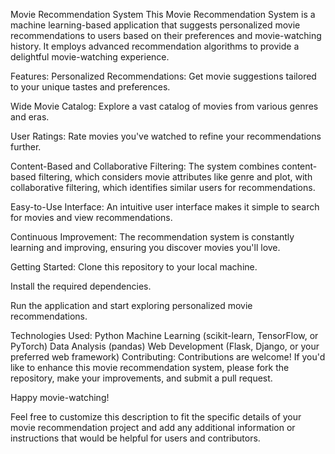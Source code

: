 Movie Recommendation System
This Movie Recommendation System is a machine learning-based application that suggests personalized movie recommendations to users based on their preferences and movie-watching history. It employs advanced recommendation algorithms to provide a delightful movie-watching experience.

Features:
Personalized Recommendations: Get movie suggestions tailored to your unique tastes and preferences.

Wide Movie Catalog: Explore a vast catalog of movies from various genres and eras.

User Ratings: Rate movies you've watched to refine your recommendations further.

Content-Based and Collaborative Filtering: The system combines content-based filtering, which considers movie attributes like genre and plot, with collaborative filtering, which identifies similar users for recommendations.

Easy-to-Use Interface: An intuitive user interface makes it simple to search for movies and view recommendations.

Continuous Improvement: The recommendation system is constantly learning and improving, ensuring you discover movies you'll love.

Getting Started:
Clone this repository to your local machine.

Install the required dependencies.

Run the application and start exploring personalized movie recommendations.

Technologies Used:
Python
Machine Learning (scikit-learn, TensorFlow, or PyTorch)
Data Analysis (pandas)
Web Development (Flask, Django, or your preferred web framework)
Contributing:
Contributions are welcome! If you'd like to enhance this movie recommendation system, please fork the repository, make your improvements, and submit a pull request.

Happy movie-watching!

Feel free to customize this description to fit the specific details of your movie recommendation project and add any additional information or instructions that would be helpful for users and contributors.
